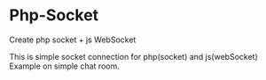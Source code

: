 # Php-Socket
Create php socket + js WebSocket

This is simple socket connection for php(socket) and js(webSocket)
Example on simple chat room.
